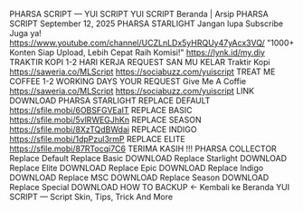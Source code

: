 PHARSA SCRIPT — YUI SCRIPT
YUI SCRIPT
Beranda
|
Arsip
PHARSA SCRIPT
September 12, 2025
PHARSA STARLIGHT
Jangan lupa Subscribe Juga ya!
https://www.youtube.com/channel/UCZLnLDx5yHRQUy47yAcx3VQ/
"1000+ Konten Siap Upload, Lebih Cepat Raih Komisi!"
https://lynk.id/my.diy
TRAKTIR KOPI 1-2 HARI KERJA REQUEST SAN MU KELAR
Traktir Kopi
https://saweria.co/MLScript
https://sociabuzz.com/yuiscript
TREAT ME COFFEE 1-2 WORKING DAYS YOUR REQUEST
Give Me A Coffie
https://saweria.co/MLScript
https://sociabuzz.com/yuiscript
LINK DOWNLOAD
PHARSA STARLIGHT
REPLACE DEFAULT
https://sfile.mobi/6OBSFGVEaIT
REPLACE BASIC
https://sfile.mobi/5vlRWEGJhKn
REPLACE SEASON
https://sfile.mobi/8XzTQdBWdai
REPLACE INDIGO
https://sfile.mobi/1dpPzul3rmP
REPLACE ELITE
https://sfile.mobi/87RTocqi7C6
TERIMA KASIH !!!
PHARSA COLLECTOR
Replace Default
Replace Basic
DOWNLOAD
Replace Starlight
DOWNLOAD
Replace Elite
DOWNLOAD
Replace Epic
DOWNLOAD
Replace Indigo
DOWNLOAD
Replace MSC
DOWNLOAD
Replace Season
DOWNLOAD
Replace Special
DOWNLOAD
HOW TO BACKUP
← Kembali ke Beranda
YUI SCRIPT — Script Skin, Tips, Trick And More